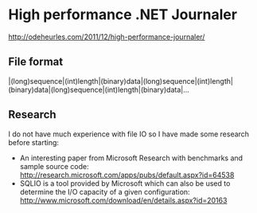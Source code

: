 # High performance .NET Journaler

http://odeheurles.com/2011/12/high-performance-journaler/

## File format
|(long)sequence|(int)length|(binary)data|(long)sequence|(int)length|(binary)data|(long)sequence|(int)length|(binary)data|...

## Research
I do not have much experience with file IO so I have made some research before starting:
 - An interesting paper from Microsoft Research with benchmarks and sample source code: http://research.microsoft.com/apps/pubs/default.aspx?id=64538
 - SQLIO is a tool provided by Microsoft which can also be used to determine the I/O capacity of a given configuration: http://www.microsoft.com/download/en/details.aspx?id=20163


